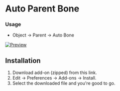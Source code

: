 # Auto Parent Bone

### Usage
- Object -> Parent -> Auto Bone

[![Preview](https://i.ytimg.com/vi/BunHHfquj1g/maxresdefault.jpg)](https://www.youtube.com/watch?v=BunHHfquj1g "Preview")

## Installation
1. Download add-on (zipped) from this link.
2. Edit -> Preferences -> Add-ons -> Install.
3. Select the downloaded file and you're good to go.